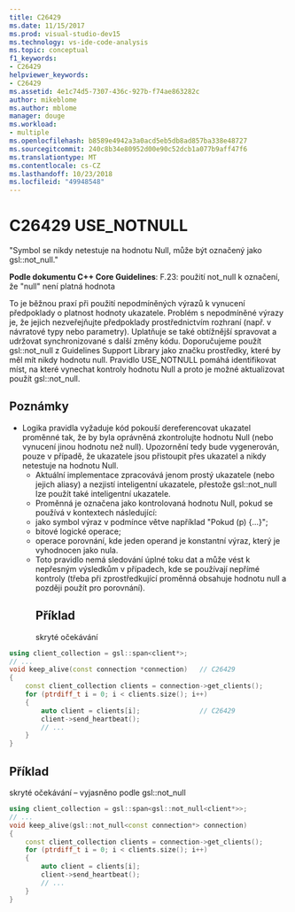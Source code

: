 ```yaml
---
title: C26429
ms.date: 11/15/2017
ms.prod: visual-studio-dev15
ms.technology: vs-ide-code-analysis
ms.topic: conceptual
f1_keywords:
- C26429
helpviewer_keywords:
- C26429
ms.assetid: 4e1c74d5-7307-436c-927b-f74ae863282c
author: mikeblome
ms.author: mblome
manager: douge
ms.workload:
- multiple
ms.openlocfilehash: b8589e4942a3a0acd5eb5db8ad857ba338e48727
ms.sourcegitcommit: 240c8b34e80952d00e90c52dcb1a077b9aff47f6
ms.translationtype: MT
ms.contentlocale: cs-CZ
ms.lasthandoff: 10/23/2018
ms.locfileid: "49948548"
---
```

# <a name="c26429-usenotnull"></a>C26429 USE_NOTNULL
"Symbol se nikdy netestuje na hodnotu Null, může být označený jako gsl::not_null."

**Podle dokumentu C++ Core Guidelines**: F.23: použití not_null<T> k označení, že "null" není platná hodnota

To je běžnou praxí při použití nepodmíněných výrazů k vynucení předpoklady o platnost hodnoty ukazatele. Problém s nepodmíněné výrazy je, že jejich nezveřejňujte předpoklady prostřednictvím rozhraní (např. v návratové typy nebo parametry). Uplatňuje se také obtížnější spravovat a udržovat synchronizované s další změny kódu. Doporučujeme použít gsl::not_null z Guidelines Support Library jako značku prostředky, které by měl mít nikdy hodnotu null. Pravidlo USE_NOTNULL pomáhá identifikovat míst, na které vynechat kontroly hodnotu Null a proto je možné aktualizovat použít gsl::not_null.

## <a name="remarks"></a>Poznámky
- Logika pravidla vyžaduje kód pokouší dereferencovat ukazatel proměnné tak, že by byla oprávněná zkontrolujte hodnotu Null (nebo vynucení jinou hodnotu než null). Upozornění tedy bude vygenerován, pouze v případě, že ukazatele jsou přistoupit přes ukazatel a nikdy netestuje na hodnotu Null.
  - Aktuální implementace zpracovává jenom prostý ukazatele (nebo jejich aliasy) a nezjistí inteligentní ukazatele, přestože gsl::not_null lze použít také inteligentní ukazatele.
  - Proměnná je označena jako kontrolovaná hodnotu Null, pokud se používá v kontextech následující:
  - jako symbol výraz v podmínce větve například "Pokud (p) {…}";
  - bitové logické operace;
  - operace porovnání, kde jeden operand je konstantní výraz, který je vyhodnocen jako nula.
  - Toto pravidlo nemá sledování úplné toku dat a může vést k nepřesným výsledkům v případech, kde se používají nepřímé kontroly (třeba při zprostředkující proměnná obsahuje hodnotu null a později použít pro porovnání).
    ## <a name="example"></a>Příklad
    skryté očekávání

```cpp
using client_collection = gsl::span<client*>;
// ...
void keep_alive(const connection *connection)   // C26429
{
    const client_collection clients = connection->get_clients();
    for (ptrdiff_t i = 0; i < clients.size(); i++)
    {
        auto client = clients[i];               // C26429
        client->send_heartbeat();
        // ...
    }
}
```

## <a name="example"></a>Příklad
skryté očekávání – vyjasněno podle gsl::not_null

```cpp
using client_collection = gsl::span<gsl::not_null<client*>>;
// ...
void keep_alive(gsl::not_null<const connection*> connection)
{
    const client_collection clients = connection->get_clients();
    for (ptrdiff_t i = 0; i < clients.size(); i++)
    {
        auto client = clients[i];
        client->send_heartbeat();
        // ...
    }
}
```
